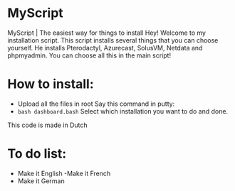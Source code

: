 # MyScript
MyScript | The easiest way for things to install
Hey! Welcome to my installation script. This script installs several things that you can choose yourself. He installs Pterodactyl, Azurecast, SolusVM, Netdata and phpmyadmin. You can choose all this in the main script!

# How to install:
- Upload all the files in root
Say this command in putty:
- ```bash dashboard.bash```
Select which installation you want to do and done.

This code is made in Dutch

# To do list:
- Make it English
-Make it French
- Make it German
